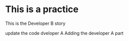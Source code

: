 # This is a practice

This is the Developer B story 




update the code  dveloper A Adding the developer A part


